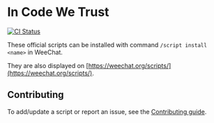 # In Code We Trust

[![CI Status](https://github.com/weechat/scripts/workflows/CI/badge.svg)](https://github.com/weechat/scripts/actions?query=workflow%3A%22CI%22)

These official scripts can be installed with command `/script install <name>` in WeeChat.

They are also displayed on [https://weechat.org/scripts/](https://weechat.org/scripts/).

## Contributing

To add/update a script or report an issue, see the [Contributing guide](Contributing.md).
